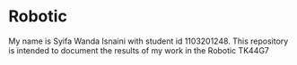 # Robotic
My name is Syifa Wanda Isnaini with student id 1103201248. This repository is intended to document the results of my work in the Robotic TK44G7
